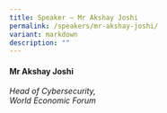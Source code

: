```yaml
---
title: Speaker – Mr Akshay Joshi
permalink: /speakers/mr-akshay-joshi/
variant: markdown
description: ""
---
```

#### **Mr Akshay Joshi**

*Head of Cybersecurity, <br> World Economic Forum*